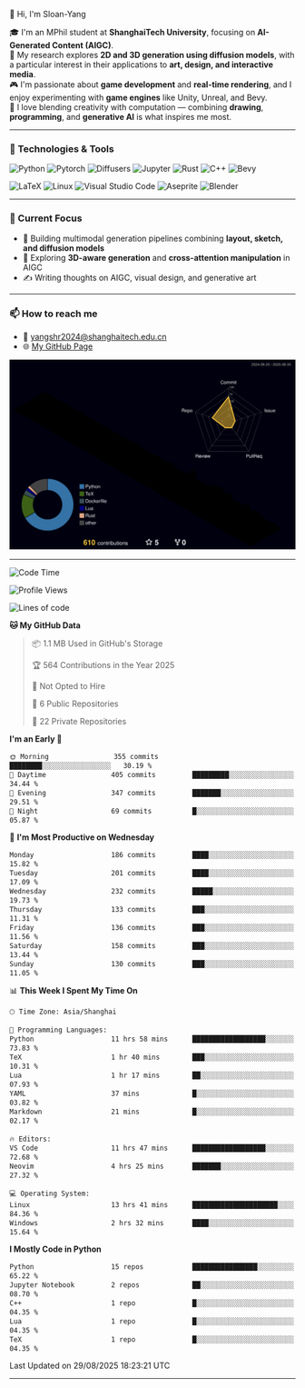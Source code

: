 👋 Hi, I'm Sloan-Yang

🎓 I'm an MPhil student at **ShanghaiTech University**, focusing on **AI-Generated Content (AIGC)**.  
🧠 My research explores **2D and 3D generation using diffusion models**, with a particular interest in their applications to **art, design, and interactive media**.  
🎮 I'm passionate about **game development** and **real-time rendering**, and I enjoy experimenting with **game engines** like Unity, Unreal, and Bevy.  
🎨 I love blending creativity with computation — combining **drawing**, **programming**, and **generative AI** is what inspires me most.

---

### 🧰 Technologies & Tools

![Python](https://img.shields.io/badge/python-%233776AB.svg?style=for-the-badge&logo=python&logoColor=white)
![Pytorch](https://img.shields.io/badge/pytorch-%23EE4C2C.svg?style=for-the-badge&logo=pytorch&logoColor=white)
![Diffusers](https://img.shields.io/badge/diffusers-HuggingFace-yellow?style=for-the-badge&logo=huggingface&logoColor=black)
![Jupyter](https://img.shields.io/badge/Jupyter-%23F37626.svg?style=for-the-badge&logo=Jupyter&logoColor=white)
![Rust](https://img.shields.io/badge/Rust-%23000000.svg?style=for-the-badge&logo=rust&logoColor=white)
![C++](https://img.shields.io/badge/C++-%2300599C.svg?style=for-the-badge&logo=c%2B%2B&logoColor=white)
![Bevy](https://img.shields.io/badge/Bevy-000000.svg?style=for-the-badge&logo=bevy&logoColor=white)

![LaTeX](https://img.shields.io/badge/LaTeX-47A141?style=for-the-badge&logo=latex&logoColor=white)
![Linux](https://img.shields.io/badge/Linux-FCC624?style=for-the-badge&logo=linux&logoColor=black)
![Visual Studio Code](https://img.shields.io/badge/VSCode-0078d7.svg?style=for-the-badge&logo=visual-studio-code&logoColor=white)
![Aseprite](https://img.shields.io/badge/Aseprite-FFFFFF?style=for-the-badge&logo=Aseprite&logoColor=%237D929E)
![Blender](https://img.shields.io/badge/Blender-F5792A?style=for-the-badge&logo=blender&logoColor=white)

---

### 🔭 Current Focus

- 🎨 Building multimodal generation pipelines combining **layout, sketch, and diffusion models**
- 🧪 Exploring **3D-aware generation** and **cross-attention manipulation** in AIGC
- ✍️ Writing thoughts on AIGC, visual design, and generative art

---

### 📫 How to reach me

- 📧 <a href="mailto:yangshr2024@shanghaitech.edu.cn">yangshr2024@shanghaitech.edu.cn</a>
- 🌐 [My GitHub Page](https://sloan-yang.github.io)  



![3D Profile](https://raw.githubusercontent.com/Sloan-Yang/Sloan-Yang/main/profile-3d-contrib/profile-night-rainbow.svg)

---


<!--START_SECTION:waka-->
![Code Time](http://img.shields.io/badge/Code%20Time-494%20hrs%2023%20mins-blue)

![Profile Views](http://img.shields.io/badge/Profile%20Views-0-blue)

![Lines of code](https://img.shields.io/badge/From%20Hello%20World%20I%27ve%20Written-2.1%20million%20lines%20of%20code-blue)

**🐱 My GitHub Data** 

> 📦 1.1 MB Used in GitHub's Storage 
 > 
> 🏆 564 Contributions in the Year 2025
 > 
> 🚫 Not Opted to Hire
 > 
> 📜 6 Public Repositories 
 > 
> 🔑 22 Private Repositories 
 > 
**I'm an Early 🐤** 

```text
🌞 Morning                355 commits         ████████░░░░░░░░░░░░░░░░░   30.19 % 
🌆 Daytime                405 commits         █████████░░░░░░░░░░░░░░░░   34.44 % 
🌃 Evening                347 commits         ███████░░░░░░░░░░░░░░░░░░   29.51 % 
🌙 Night                  69 commits          █░░░░░░░░░░░░░░░░░░░░░░░░   05.87 % 
```
📅 **I'm Most Productive on Wednesday** 

```text
Monday                   186 commits         ████░░░░░░░░░░░░░░░░░░░░░   15.82 % 
Tuesday                  201 commits         ████░░░░░░░░░░░░░░░░░░░░░   17.09 % 
Wednesday                232 commits         █████░░░░░░░░░░░░░░░░░░░░   19.73 % 
Thursday                 133 commits         ███░░░░░░░░░░░░░░░░░░░░░░   11.31 % 
Friday                   136 commits         ███░░░░░░░░░░░░░░░░░░░░░░   11.56 % 
Saturday                 158 commits         ███░░░░░░░░░░░░░░░░░░░░░░   13.44 % 
Sunday                   130 commits         ███░░░░░░░░░░░░░░░░░░░░░░   11.05 % 
```


📊 **This Week I Spent My Time On** 

```text
🕑︎ Time Zone: Asia/Shanghai

💬 Programming Languages: 
Python                   11 hrs 58 mins      ██████████████████░░░░░░░   73.83 % 
TeX                      1 hr 40 mins        ███░░░░░░░░░░░░░░░░░░░░░░   10.31 % 
Lua                      1 hr 17 mins        ██░░░░░░░░░░░░░░░░░░░░░░░   07.93 % 
YAML                     37 mins             █░░░░░░░░░░░░░░░░░░░░░░░░   03.82 % 
Markdown                 21 mins             █░░░░░░░░░░░░░░░░░░░░░░░░   02.17 % 

🔥 Editors: 
VS Code                  11 hrs 47 mins      ██████████████████░░░░░░░   72.68 % 
Neovim                   4 hrs 25 mins       ███████░░░░░░░░░░░░░░░░░░   27.32 % 

💻 Operating System: 
Linux                    13 hrs 41 mins      █████████████████████░░░░   84.36 % 
Windows                  2 hrs 32 mins       ████░░░░░░░░░░░░░░░░░░░░░   15.64 % 
```

**I Mostly Code in Python** 

```text
Python                   15 repos            ████████████████░░░░░░░░░   65.22 % 
Jupyter Notebook         2 repos             ██░░░░░░░░░░░░░░░░░░░░░░░   08.70 % 
C++                      1 repo              █░░░░░░░░░░░░░░░░░░░░░░░░   04.35 % 
Lua                      1 repo              █░░░░░░░░░░░░░░░░░░░░░░░░   04.35 % 
TeX                      1 repo              █░░░░░░░░░░░░░░░░░░░░░░░░   04.35 % 
```




 Last Updated on 29/08/2025 18:23:21 UTC
<!--END_SECTION:waka-->

---





